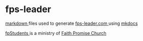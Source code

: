# fps-leader
[ markdown ]( https://daringfireball.net/projects/markdown/ ) files used to generate
[ fps-leader.com ]( https://fps-leader.com ) using [ mkdocs ]( http://www.mkdocs.org )

[ fpStudents ]( http://fpstudents.org ) is a ministry of
[ Faith Promise Church ]( http://faithpromise.org )
